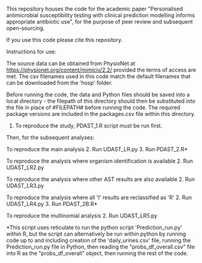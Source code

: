 This repository houses the code for the academic paper "Personalised antimicrobial susceptibility testing with clinical prediction modelling informs appropriate antibiotic use", for the purpose of peer review and subsequent open-sourcing.

If you use this code please cite this repository.

Instructions for use:

The source data can be obtained from PhysioNet at https://physionet.org/content/mimiciv/2.2/ provided the terms of access are met. The csv filenames used in this code match the default filenames that can be downloaded from the 'hosp' folder.

Before running the code, the data and Python files should be saved into a local directory - the filepath of this directory should then be substituted into the file in place of #FILEPATH# before running the code. The required package versions are included in the packages.csv file within this directory.

1. To reproduce the study, PDAST_1.R script must be run first.

Then, for the subsequent analyses:

To reproduce the main analysis
2. Run UDAST_LR.py
3. Run PDAST_2.R*

To reproduce the analysis where organism identification is available
2. Run UDAST_LR2.py

To reproduce the analysis where other AST results are also available
2. Run UDAST_LR3.py

To reproduce the analysis where all 'I' results are reclassified as 'R'
2. Run UDAST_LR4.py
3. Run PDAST_2B.R*

To reproduce the multinomial analysis
2. Run UDAST_LR5.py

*This script uses reticulate to run the python script 'Prediction_run.py' within R, but the script can alternatively be run within python by running code up to and including creation of the 'daily_urines.csv' file, running the Prediction_run.py file in Python, then reading the "probs_df_overall.csv" file into R as the "probs_df_overall" object, then running the rest of the code.



